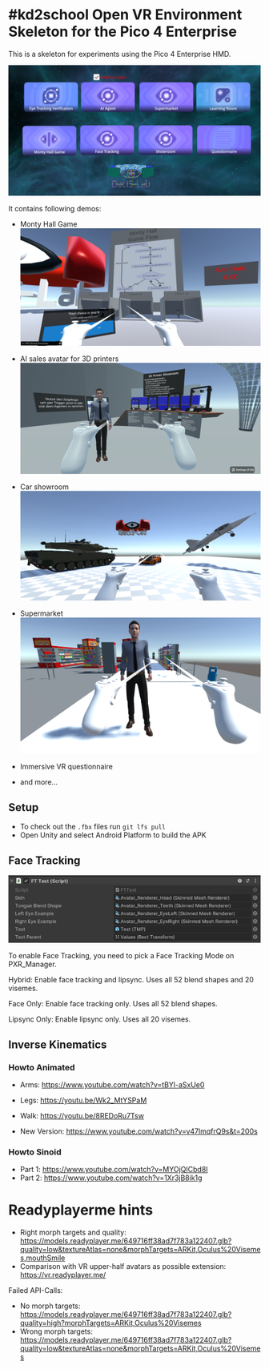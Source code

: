 # #kd2school Open VR Environment Skeleton for the Pico 4 Enterprise

This is a skeleton for experiments using the Pico 4 Enterprise HMD.

![img/monty-hall.png](img/menu.png)

It contains following demos:
- Monty Hall Game
![img/monty-hall.png](img/monty-hall.png)

- AI sales avatar for 3D printers
![img/showroom-agent.png](img/showroom-agent.png)
- Car showroom
![img/showroom-tank-car-plane.png](img/showroom-tank-car-plane.png)
- Supermarket
![img/supermarket-agent.png](img/supermarket-agent.png)
- Immersive VR questionnaire
- and more...

## Setup
- To check out the `.fbx` files run `git lfs pull`
- Open Unity and select Android Platform to build the APK

## Face Tracking

![img/ft-manager-settings.png](img/ft-manager-settings.png)

To enable Face Tracking, you need to pick a Face Tracking Mode on PXR_Manager.

Hybrid: Enable face tracking and lipsync. Uses all 52 blend shapes and 20 visemes.

Face Only: Enable face tracking only. Uses all 52 blend shapes.

Lipsync Only: Enable lipsync only. Uses all 20 visemes.


## Inverse Kinematics

### Howto Animated

- Arms: https://www.youtube.com/watch?v=tBYl-aSxUe0
- Legs: https://youtu.be/Wk2_MtYSPaM
- Walk: https://youtu.be/8REDoRu7Tsw

- New Version: https://www.youtube.com/watch?v=v47lmqfrQ9s&t=200s

### Howto Sinoid

- Part 1: https://www.youtube.com/watch?v=MYOjQICbd8I
- Part 2: https://www.youtube.com/watch?v=1Xr3jB8ik1g

# Readyplayerme hints
- Right morph targets and quality: https://models.readyplayer.me/649716ff38ad7f783a122407.glb?quality=low&textureAtlas=none&morphTargets=ARKit,Oculus%20Visemes,mouthSmile
- Comparison with VR upper-half avatars as possible extension: https://vr.readyplayer.me/

Failed API-Calls:
- No morph targets: https://models.readyplayer.me/649716ff38ad7f783a122407.glb?quality=high?morphTargets=ARKit,Oculus%20Visemes
- Wrong morph targets: https://models.readyplayer.me/649716ff38ad7f783a122407.glb?quality=low&textureAtlas=none&morphTargets=ARKit,Oculus%20Visemes
